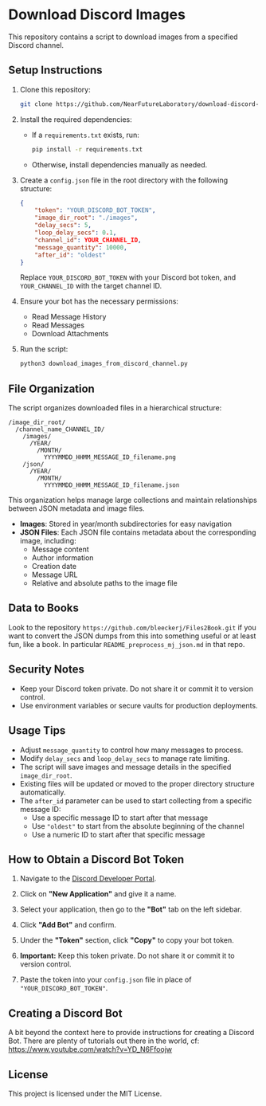 # Download Discord Images

This repository contains a script to download images from a specified Discord channel.

## Setup Instructions

1. Clone this repository:

   ```bash
   git clone https://github.com/NearFutureLaboratory/download-discord-channel-images.git
   ```

2. Install the required dependencies:

   * If a `requirements.txt` exists, run:

     ```bash
     pip install -r requirements.txt
     ```

   * Otherwise, install dependencies manually as needed.

3. Create a `config.json` file in the root directory with the following structure:

   ```json
   {
       "token": "YOUR_DISCORD_BOT_TOKEN",
       "image_dir_root": "./images",
       "delay_secs": 5,
       "loop_delay_secs": 0.1,
       "channel_id": YOUR_CHANNEL_ID,
       "message_quantity": 10000,
       "after_id": "oldest"
   }
   ```

   Replace `YOUR_DISCORD_BOT_TOKEN` with your Discord bot token, and `YOUR_CHANNEL_ID` with the target channel ID.

4. Ensure your bot has the necessary permissions:

   * Read Message History
   * Read Messages
   * Download Attachments

5. Run the script:

   ```bash
   python3 download_images_from_discord_channel.py
   ```

## File Organization

The script organizes downloaded files in a hierarchical structure:

```
/image_dir_root/
  /channel_name_CHANNEL_ID/
    /images/
      /YEAR/
        /MONTH/
          YYYYMMDD_HHMM_MESSAGE_ID_filename.png
    /json/
      /YEAR/
        /MONTH/
          YYYYMMDD_HHMM_MESSAGE_ID_filename.json
```

This organization helps manage large collections and maintain relationships between JSON metadata and image files.

* **Images**: Stored in year/month subdirectories for easy navigation
* **JSON Files**: Each JSON file contains metadata about the corresponding image, including:
  - Message content
  - Author information
  - Creation date
  - Message URL
  - Relative and absolute paths to the image file


## Data to Books

Look to the repository `https://github.com/bleeckerj/Files2Book.git` if you want to convert the JSON dumps from this into something useful or at least fun, like a book. In particular `README_preprocess_mj_json.md` in that repo.


## Security Notes

* Keep your Discord token private. Do not share it or commit it to version control.
* Use environment variables or secure vaults for production deployments.

## Usage Tips

* Adjust `message_quantity` to control how many messages to process.
* Modify `delay_secs` and `loop_delay_secs` to manage rate limiting.
* The script will save images and message details in the specified `image_dir_root`.
* Existing files will be updated or moved to the proper directory structure automatically.
* The `after_id` parameter can be used to start collecting from a specific message ID:
  - Use a specific message ID to start after that message
  - Use `"oldest"` to start from the absolute beginning of the channel
  - Use a numeric ID to start after that specific message

## How to Obtain a Discord Bot Token

1. Navigate to the [Discord Developer Portal](https://discord.com/developers/applications).

2. Click on **"New Application"** and give it a name.

3. Select your application, then go to the **"Bot"** tab on the left sidebar.

4. Click **"Add Bot"** and confirm.

5. Under the **"Token"** section, click **"Copy"** to copy your bot token.

6. **Important:** Keep this token private. Do not share it or commit it to version control.

7. Paste the token into your `config.json` file in place of `"YOUR_DISCORD_BOT_TOKEN"`.

## Creating a Discord Bot

A bit beyond the context here to provide instructions for creating a Discord Bot. There are plenty of tutorials out there in the world, cf: https://www.youtube.com/watch?v=YD_N6Ffoojw

## License

This project is licensed under the MIT License.